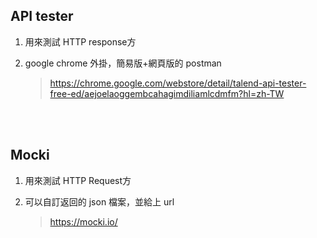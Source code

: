 ## API tester
1. 用來測試 HTTP response方

2. google chrome 外掛，簡易版+網頁版的 postman

    > https://chrome.google.com/webstore/detail/talend-api-tester-free-ed/aejoelaoggembcahagimdiliamlcdmfm?hl=zh-TW


<br/>

<br/>


## Mocki 
1. 用來測試 HTTP Request方

2. 可以自訂返回的 json 檔案，並給上 url

    >https://mocki.io/